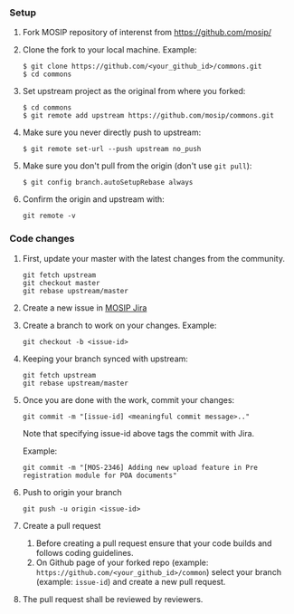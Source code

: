 ### Setup
1. Fork MOSIP repository of interenst from 
    https://github.com/mosip/

1. Clone the fork to your local machine. Example: 
    ```
    $ git clone https://github.com/<your_github_id>/commons.git
    $ cd commons

1. Set upstream project as the original from where you forked: 
    ```
    $ cd commons
    $ git remote add upstream https://github.com/mosip/commons.git
    ```

1. Make sure you never directly push to upstream:
    ```
    $ git remote set-url --push upstream no_push
    ```
1. Make sure you don't pull from the origin (don't use `git pull`):
    ```
    $ git config branch.autoSetupRebase always
    ```
1. Confirm the origin and upstream with: 
    ```
    git remote -v
    ```
### Code changes

1. First, update your master with the latest changes from the community.
    ```
    git fetch upstream
    git checkout master
    git rebase upstream/master
    ```

1. Create a new issue in [MOSIP Jira](https://mosip.atlassian.net/)

1. Create a branch to work on your changes. Example: 

    ```
    git checkout -b <issue-id> 
    ```

1. Keeping your branch synced with upstream:

    ```
    git fetch upstream
    git rebase upstream/master
    ```

1. Once you are done with the work, commit your changes:
    ```
    git commit -m "[issue-id] <meaningful commit message>.." 
    ```
    Note that specifying issue-id above tags the commit with Jira.

    Example:
    ```
    git commit -m "[MOS-2346] Adding new upload feature in Pre registration module for POA documents"
    ```

1. Push to origin your branch
    ```
    git push -u origin <issue-id>
    ```

1. Create a pull request
    1. Before creating a pull request ensure that your code builds and follows coding guidelines.
    1. On Github page of your forked repo (example: `https://github.com/<your_github_id>/common`) select your branch (example: `issue-id`) and create a new pull request.
	
1. The pull request shall be reviewed by reviewers.

